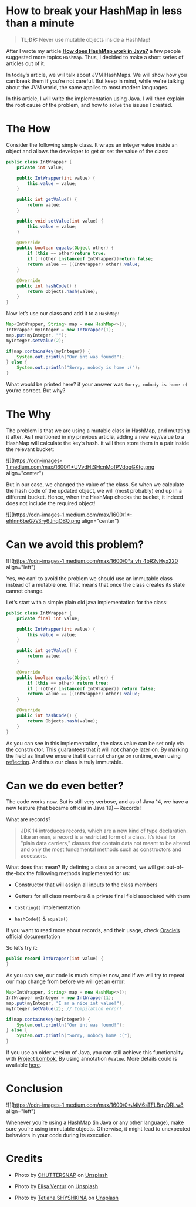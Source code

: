 # How to break your HashMap in less than a minute

> **TL;DR:** Never use mutable objects inside a HashMap!

After I wrote my article [**How does HashMap work in Java?**](https://medium.com/@yonatankarp/how-does-hashmap-work-in-java-368a239339d2) a few people suggested more topics `HashMap`. Thus, I decided to make a short series of articles out of it.

In today’s article, we will talk about JVM HashMaps. We will show how you can break them if you’re not careful. But keep in mind, while we're talking about the JVM world, the same applies to most modern languages.

In this article, I will write the implementation using Java. I will then explain the root cause of the problem, and how to solve the issues I created.

# The How

Consider the following simple class. It wraps an integer value inside an object and allows the developer to get or set the value of the class:

```java
public class IntWrapper {
    private int value;

    public IntWrapper(int value) {
        this.value = value;
    }

    public int getValue() {
        return value;
    }

    public void setValue(int value) {
        this.value = value;
    }

    @Override
    public boolean equals(Object other) {
        if (this == other)return true;
        if (!(other instanceof IntWrapper))return false;
        return value == ((IntWrapper) other).value;
    }

    @Override
    public int hashCode() {
        return Objects.hash(value);
    }
}
```

Now let’s use our class and add it to a `HashMap`:

```java
Map<IntWrapper, String> map = new HashMap<>();
IntWrapper myInteger = new IntWrapper(1);
map.put(myInteger, "");
myInteger.setValue(2);

if(map.containsKey(myInteger)) {
    System.out.println("Our int was found!");
} else {
    System.out.println("Sorry, nobody is home :(");
}
```

What would be printed here? if your answer was `Sorry, nobody is home :(` you’re correct. But why?

# The Why

The problem is that we are using a mutable class in HashMap, and mutating it after. As I mentioned in my previous article, adding a new key/value to a HashMap will calculate the key’s hash. it will then store them in a pair inside the relevant bucket:

![](https://cdn-images-1.medium.com/max/1600/1*UVvdHtSHcnMofPVdogGKtg.png align="center")

But in our case, we changed the value of the class. So when we calculate the hash code of the updated object, we will (most probably) end up in a different bucket. Hence, when the HashMap checks the bucket, it indeed does not include the required object!

![](https://cdn-images-1.medium.com/max/1600/1*-ehInn6beG7s3ry6JnqOBQ.png align="center")

# **Can we avoid this problem?**

![](https://cdn-images-1.medium.com/max/1600/0*a_vh_4bR2vHyx220 align="left")

Yes, we can! to avoid the problem we should use an immutable class instead of a mutable one. That means that once the class creates its state cannot change.

Let’s start with a simple plain old java implementation for the class:

```java
public class IntWrapper {
    private final int value;

    public IntWrapper(int value) {
        this.value = value;
    }

    public int getValue() {
        return value;
    }

    @Override
    public boolean equals(Object other) {
        if (this == other) return true;
        if (!(other instanceof IntWrapper)) return false;
        return value == ((IntWrapper) other).value;
    }

    @Override
    public int hashCode() {
        return Objects.hash(value);
    }
}
```

As you can see in this implementation, the class value can be set only via the constructor. This guarantees that it will not change later on. By marking the field as final we ensure that it cannot change on runtime, even using [reflection](https://www.oracle.com/technical-resources/articles/java/javareflection.html). And thus our class is truly immutable.

# Can we do even better?

The code works now. But is still very verbose, and as of Java 14, we have a new feature (that became official in Java 19) — Records!

What are records?

> JDK 14 introduces records, which are a new kind of type declaration. Like an `enum`, a record is a restricted form of a class. It’s ideal for "plain data carriers," classes that contain data not meant to be altered and only the most fundamental methods such as constructors and accessors.

What does that mean? By defining a class as a record, we will get out-of-the-box the following methods implemented for us:

*   Constructor that will assign all inputs to the class members
    
*   Getters for all class members & a private final field associated with them
    
*   `toString()` implementation
    
*   `hashCode()` & `equals()`
    

If you want to read more about records, and their usage, check [Oracle’s official documentation](https://docs.oracle.com/en/java/javase/14/language/records.html)

So let’s try it:

```java
public record IntWrapper(int value) {
}
```

As you can see, our code is much simpler now, and if we will try to repeat our map change from before we will get an error:

```java
Map<IntWrapper, String> map = new HashMap<>();
IntWrapper myInteger = new IntWrapper(1);
map.put(myInteger, "I am a nice int value!");
myInteger.setValue(2); // Compilation error!

if(map.containsKey(myInteger)) {
    System.out.println("Our int was found!");
} else {
    System.out.println("Sorry, nobody home :(");
}
```

If you use an older version of Java, you can still achieve this functionality with [Project Lombok.](https://projectlombok.org/) By using annotation `@Value`. More details could is available [here](https://projectlombok.org/features/Value).

# Conclusion

![](https://cdn-images-1.medium.com/max/1600/0*J4M6sTFLBqyDRLw8 align="left")

Whenever you’re using a HashMap (in Java or any other language), make sure you’re using immutable objects. Otherwise, it might lead to unexpected behaviors in your code during its execution.

# Credits

*   Photo by [CHUTTERSNAP](https://unsplash.com/@chuttersnap?utm_source=Hashnode&utm_medium=referral) on [Unsplash](https://unsplash.com/?utm_source=Hashnode&utm_medium=referral)
    
*   Photo by [Elisa Ventur](https://unsplash.com/@elisa_ventur?utm_source=medium&utm_medium=referral) on [Unsplash](https://unsplash.com?utm_source=medium&utm_medium=referral)
    
*   Photo by [Tetiana SHYSHKINA](https://unsplash.com/@shyshkina?utm_source=medium&utm_medium=referral) on [Unsplash](https://unsplash.com?utm_source=medium&utm_medium=referral)